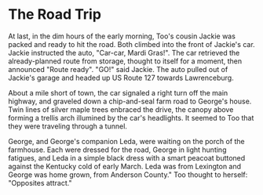 # The Road Trip

At last, in the dim hours of the early morning, Too's cousin Jackie was packed and ready to hit the road. Both climbed into the front of Jackie's car. Jackie instructed the auto, "Car-car, Mardi Gras!". The car retrieved the already-planned route from storage, thought to itself for a moment, then announced "Route ready". "GO!" said Jackie. The auto pulled out of Jackie's garage and headed up US Route 127 towards Lawrenceburg. 

About a mile short of town, the car signaled a right turn off the main highway, and graveled down a chip-and-seal farm road to George's house. Twin lines of silver maple trees enbraced the drive, the canopy above forming a trellis arch illumined by the car's headlights. It seemed to Too that they were traveling through a tunnel.

George, and George's companion Leda, were waiting on the porch of the farmhouse. Each were dressed for the road, George in light hunting fatigues, and Leda in a simple black dress with a smart peacoat buttoned against the Kentucky cold of early March. Leda was from Lexington and George was home grown, from Anderson County." Too thought to herself: "Opposites attract."
